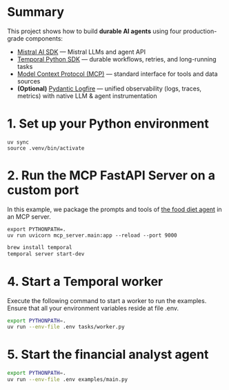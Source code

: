 # Summary

This project shows how to build **durable AI agents** using four production-grade components:

- [Mistral AI SDK](https://github.com/mistralai/client-python) — Mistral LLMs and agent API
- [Temporal Python SDK](https://github.com/temporalio/sdk-python) — durable workflows, retries, and long-running tasks
- [Model Context Protocol (MCP)](https://github.com/modelcontextprotocol/python-sdk) — standard interface for tools and data sources
- **(Optional)** [Pydantic Logfire](https://pydantic.dev/logfire) — unified observability (logs, traces, metrics) with native LLM & agent instrumentation


# 1. Set up your Python environment
```
uv sync
source .venv/bin/activate
```

# 2. Run the MCP FastAPI Server on a custom port
In this example, we package the prompts and tools of [the food diet agent](https://github.com/mistralai/cookbook/tree/main/mistral/agents/agents_api/food_diet_companion) in an MCP server.
```
export PYTHONPATH=.
uv run uvicorn mcp_server.main:app --reload --port 9000
```

```bash
brew install temporal
temporal server start-dev
```

# 4. Start a Temporal worker
Execute the following command to start a worker to run the examples. 
Ensure that all your environment variables reside at file .env.

```bash
export PYTHONPATH=.
uv run --env-file .env tasks/worker.py
```

# 5. Start the financial analyst agent

```bash
export PYTHONPATH=.
uv run --env-file .env examples/main.py
```